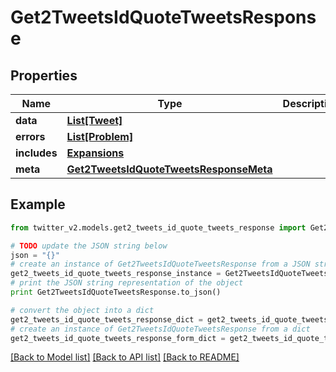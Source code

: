 # Get2TweetsIdQuoteTweetsResponse


## Properties
Name | Type | Description | Notes
------------ | ------------- | ------------- | -------------
**data** | [**List[Tweet]**](Tweet.md) |  | [optional] 
**errors** | [**List[Problem]**](Problem.md) |  | [optional] 
**includes** | [**Expansions**](Expansions.md) |  | [optional] 
**meta** | [**Get2TweetsIdQuoteTweetsResponseMeta**](Get2TweetsIdQuoteTweetsResponseMeta.md) |  | [optional] 

## Example

```python
from twitter_v2.models.get2_tweets_id_quote_tweets_response import Get2TweetsIdQuoteTweetsResponse

# TODO update the JSON string below
json = "{}"
# create an instance of Get2TweetsIdQuoteTweetsResponse from a JSON string
get2_tweets_id_quote_tweets_response_instance = Get2TweetsIdQuoteTweetsResponse.from_json(json)
# print the JSON string representation of the object
print Get2TweetsIdQuoteTweetsResponse.to_json()

# convert the object into a dict
get2_tweets_id_quote_tweets_response_dict = get2_tweets_id_quote_tweets_response_instance.to_dict()
# create an instance of Get2TweetsIdQuoteTweetsResponse from a dict
get2_tweets_id_quote_tweets_response_form_dict = get2_tweets_id_quote_tweets_response.from_dict(get2_tweets_id_quote_tweets_response_dict)
```
[[Back to Model list]](../README.md#documentation-for-models) [[Back to API list]](../README.md#documentation-for-api-endpoints) [[Back to README]](../README.md)


